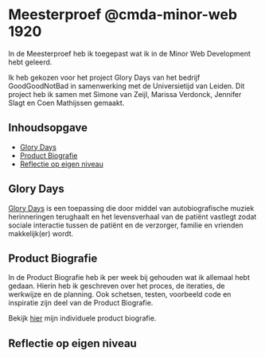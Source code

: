 # Meesterproef @cmda-minor-web 1920

In de Meesterproef heb ik toegepast wat ik in de Minor Web Development hebt geleerd.

Ik heb gekozen voor het project Glory Days van het bedrijf GoodGoodNotBad in samenwerking met de Universietijd van Leiden. Dit project heb ik samen met Simone van Zeijl, Marissa Verdonck, Jennifer Slagt en Coen Mathijssen gemaakt.

## Inhoudsopgave

* [Glory Days](#Glory-Days)
* [Product Biografie](#Product-Biografie)
* [Reflectie op eigen niveau](#Reflectie-op-eigen-niveau)

## Glory Days

[Glory Days](https://github.com/GloryDaysApp/glorydays) is een toepassing die door middel van autobiografische muziek herinneringen terughaalt en het levensverhaal van de patiënt vastlegt zodat sociale interactie tussen de patiënt en de verzorger, familie en vrienden makkelijk(er) wordt.

## Product Biografie

In de Product Biografie heb ik per week bij gehouden wat ik allemaal hebt gedaan. Hierin heb ik geschreven over het proces, de iteraties, 
de werkwijze en de planning. Ook schetsen, testen, voorbeeld code en inspiratie zijn deel van de Product Biografie.

Bekijk [hier](https://github.com/MarjoleinAardewijn/meesterproef-1920/blob/master/product-biografie.md) mijn individuele product biografie.

## Reflectie op eigen niveau

